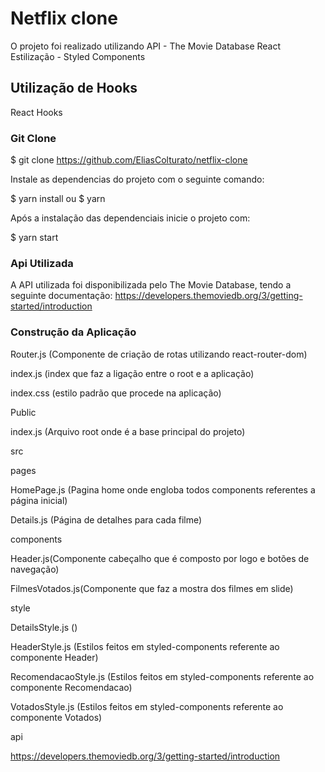 # Netflix clone

O projeto foi realizado utilizando API - The Movie Database
React
Estilização - Styled Components

## Utilização de Hooks

React Hooks

### Git Clone

$ git clone https://github.com/EliasColturato/netflix-clone

Instale as dependencias do projeto com o seguinte comando:

$ yarn install ou $ yarn

Após a instalação das dependenciais inicie o projeto com:

$ yarn start

### Api Utilizada

A API utilizada foi disponibilizada pelo The Movie Database, tendo a seguinte documentação: https://developers.themoviedb.org/3/getting-started/introduction

### Construção da Aplicação

Router.js (Componente de criação de rotas utilizando react-router-dom)

index.js (index que faz a ligação entre o root e a aplicação)

index.css (estilo padrão que procede na aplicação)

Public

index.js (Arquivo root onde é a base principal do projeto)

src

pages

HomePage.js (Pagina home onde engloba todos components referentes a página inicial)

Details.js (Página de detalhes para cada filme)

components

Header.js(Componente cabeçalho que é composto por logo e botões de navegação)

FilmesVotados.js(Componente que faz a mostra dos filmes em slide)

style

DetailsStyle.js ()

HeaderStyle.js (Estilos feitos em styled-components referente ao componente Header)

RecomendacaoStyle.js (Estilos feitos em styled-components referente ao componente Recomendacao)

VotadosStyle.js (Estilos feitos em styled-components referente ao componente Votados)

api

https://developers.themoviedb.org/3/getting-started/introduction
